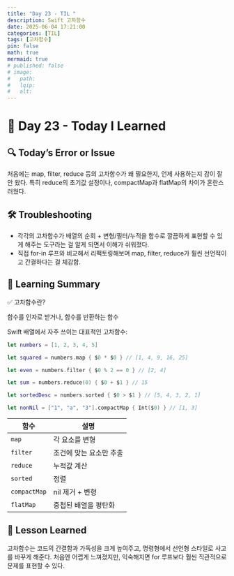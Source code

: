 ```yaml
---
title: "Day 23 - TIL "
description: Swift 고차함수
date: 2025-06-04 17:21:00
categories: [TIL]
tags: [고차함수]
pin: false
math: true
mermaid: true
# published: false
# image:
#   path:
#   lqip: 
#   alt: 
---
```


# 📘 Day 23 - Today I Learned


## 🔍 Today’s Error or Issue
처음에는 map, filter, reduce 등의 고차함수가 왜 필요한지, 언제 사용하는지 감이 잘 안 왔다.
특히 reduce의 초기값 설정이나, compactMap과 flatMap의 차이가 혼란스러웠다.

## 🛠️ Troubleshooting
- 각각의 고차함수가 배열의 순회 + 변형/필터/누적을 함수로 깔끔하게 표현할 수 있게 해주는 도구라는 걸 알게 되면서 이해가 쉬워졌다.
- 직접 for-in 루프와 비교해서 리팩토링해보며 map, filter, reduce가 훨씬 선언적이고 간결하다는 걸 체감함.

## 📝 Learning Summary
✅ 고차함수란?

함수를 인자로 받거나, 함수를 반환하는 함수

Swift 배열에서 자주 쓰이는 대표적인 고차함수:
```swift
let numbers = [1, 2, 3, 4, 5]

let squared = numbers.map { $0 * $0 } // [1, 4, 9, 16, 25]

let even = numbers.filter { $0 % 2 == 0 } // [2, 4]

let sum = numbers.reduce(0) { $0 + $1 } // 15

let sortedDesc = numbers.sorted { $0 > $1 } // [5, 4, 3, 2, 1]

let nonNil = ["1", "a", "3"].compactMap { Int($0) } // [1, 3]
```
| 함수        | 설명                     |  
|-------------|--------------------------|  
| `map`       | 각 요소를 변형           |  
| `filter`    | 조건에 맞는 요소만 추출 |  
| `reduce`    | 누적값 계산              |  
| `sorted`    | 정렬                     |  
| `compactMap`| nil 제거 + 변형          |  
| `flatMap`   | 중첩된 배열을 평탄화     |  




## 📘 Lesson Learned

고차함수는 코드의 간결함과 가독성을 크게 높여주고, 명령형에서 선언형 스타일로 사고를 바꾸게 해준다.
처음엔 어렵게 느껴졌지만, 익숙해지면 for 루프보다 훨씬 직관적으로 문제를 표현할 수 있다.